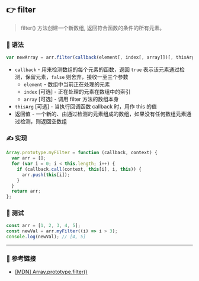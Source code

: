 ## 👉 filter

> filter() 方法创建一个新数组, 返回符合函数的条件的所有元素。

### 💠 语法

```js
var newArray = arr.filter(callback(element[, index[, array]])[, thisArg])
```

- `callback` - 用来检测数组的每个元素的函数，返回 `true` 表示该元素通过检测，保留元素，`false` 则舍弃，接收一至三个参数
  - `element` - 数组中当前正在处理的元素
  - `index` [可选] - 正在处理的元素在数组中的索引
  - `array` [可选] - 调用 filter 方法的数组本身
- `thisArg` [可选] - 当执行回调函数 callback 时，用作 this 的值
- 返回值 - 一个新的、由通过检测的元素组成的数组，如果没有任何数组元素通过检测，则返回空数组

### ✍️ 实现

```js
Array.prototype.myFilter = function (callback, context) {
  var arr = [];
  for (var i = 0; i < this.length; i++) {
    if (callback.call(context, this[i], i, this)) {
      arr.push(this[i]);
    }
  }
  return arr;
};
```

### 📌 测试

```js
const arr = [1, 2, 3, 4, 5];
const newVal = arr.myFilter((i) => i > 3);
console.log(newVal); // [4, 5]
```

---

### 🔗 参考链接

- [[MDN] Array.prototype.filter()](https://developer.mozilla.org/zh-CN/docs/Web/JavaScript/Reference/Global_Objects/Array/filter)
